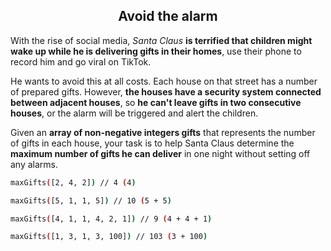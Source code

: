 <h2 align="center">Avoid the alarm</h2>

With the rise of social media, _Santa Claus_ **is terrified that children might wake up while he is delivering gifts in their homes**, use their phone to record him and go viral on TikTok.

He wants to avoid this at all costs. Each house on that street has a number of prepared gifts. However, **the houses have a security system connected between adjacent houses**, so **he can't leave gifts in two consecutive houses**, or the alarm will be triggered and alert the children.

Given an **array of non-negative integers gifts** that represents the number of gifts in each house, your task is to help Santa Claus determine the **maximum number of gifts he can deliver** in one night without setting off any alarms.

```sh
maxGifts([2, 4, 2]) // 4 (4)

maxGifts([5, 1, 1, 5]) // 10 (5 + 5)

maxGifts([4, 1, 1, 4, 2, 1]) // 9 (4 + 4 + 1)

maxGifts([1, 3, 1, 3, 100]) // 103 (3 + 100)
```

